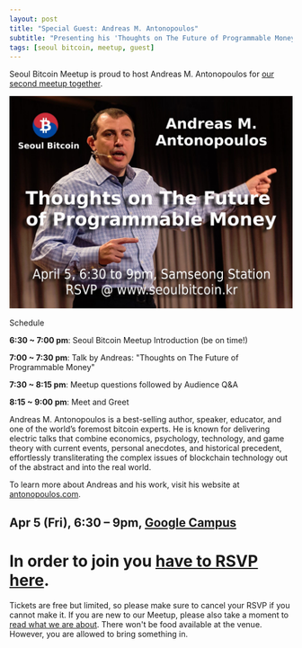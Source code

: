 ```yaml
---
layout: post
title: "Special Guest: Andreas M. Antonopoulos"
subtitle: "Presenting his 'Thoughts on The Future of Programmable Money'"
tags: [seoul bitcoin, meetup, guest]
---
```


Seoul Bitcoin Meetup is proud to host Andreas M. Antonopoulos for [our second meetup together](https://www.meetup.com/seoulbitcoin/photos/26005209/435632093/).

![Andreas M. Antonopoulos](/img/Seoul_Bitcoin_Andreas_M_Antonopoulos.jpg)

Schedule

**6:30 ~ 7:00 pm**: Seoul Bitcoin Meetup Introduction (be on time!)

**7:00 ~ 7:30 pm**: Talk by Andreas: "Thoughts on The Future of Programmable Money"

**7:30 ~ 8:15 pm**: Meetup questions followed by Audience Q&A

**8:15 ~ 9:00 pm**: Meet and Greet

Andreas M. Antonopoulos is a best-selling author, speaker, educator, and one of the world’s foremost bitcoin experts. He is known for delivering electric talks that combine economics, psychology, technology, and game theory with current events, personal anecdotes, and historical precedent, effortlessly transliterating the complex issues of blockchain technology out of the abstract and into the real world.

To learn more about Andreas and his work, visit his website at ​[antonopoulos.com](https://www.antonopoulos.com)​.

## Apr 5 (Fri), 6:30 – 9pm, [Google Campus](https://goo.gl/maps/UKSCEecfZB72)

# In order to join you [have to RSVP here](https://www.meetup.com/seoulbitcoin/events/259695047/).

Tickets are free but limited, so please make sure to cancel your RSVP if you cannot make it. If you are new to our Meetup, please also take a moment to [read what we are about](https://seoulbitcoin.kr/aboutus/). There won't be food available at the venue. However, you are allowed to bring something in.